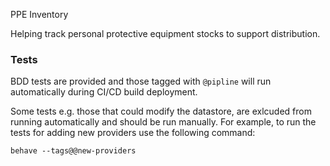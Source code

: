 PPE Inventory

Helping track personal protective equipment stocks to support distribution.


### Tests
BDD tests are provided and those tagged with `@pipline` will run automatically during CI/CD build deployment.

Some tests e.g. those that could modify the datastore, are exlcuded from running automatically and should be 
run manually. For example, to run the tests for adding new providers use the following command:
```
behave --tags@@new-providers

```  
